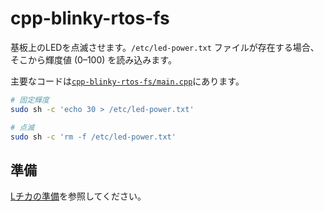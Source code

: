 # cpp-blinky-rtos-fs

基板上のLEDを点滅させます。`/etc/led-power.txt` ファイルが存在する場合、そこから輝度値 (0–100) を読み込みます。

主要なコードは[`cpp-blinky-rtos-fs/main.cpp`](./cpp-blinky-rtos-fs/main.cpp)にあります。

```bash
# 固定輝度
sudo sh -c 'echo 30 > /etc/led-power.txt'

# 点滅
sudo sh -c 'rm -f /etc/led-power.txt'
```

## 準備

[Lチカの準備](../doc/blinky-prepare.md)を参照してください。

[1]: https://toppers.jp/docs/tech/tgki_spec-350.pdf#page=145
